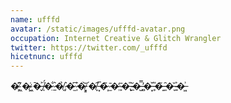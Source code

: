 ```yaml
---
name: ufffd
avatar: /static/images/ufffd-avatar.png
occupation: Internet Creative & Glitch Wrangler
twitter: https://twitter.com/_ufffd
hicetnunc: ufffd
---
```


�̴̥̍ ̸͖͆�̴̮̇ ̷͖̄�̶̬͐ ̸̩̈́�̷̤̐ ̷̱͛�̸̗̉ ̷̡͛�̷̫͆ ̷̹͛�̵͎͝ ̷͇̕�̸̞̑ ̵͙̅�̷͎̃ ̷̫̄�̷̹̒ ̴̙̄�̶̢̎ ̴̲̆�̶̺̿ ̶̻̓�̶͙̌ ̵̥̎�̶̝̃ ̶͈̑�̶̆ͅ ̴͍͐�̶͖͗
